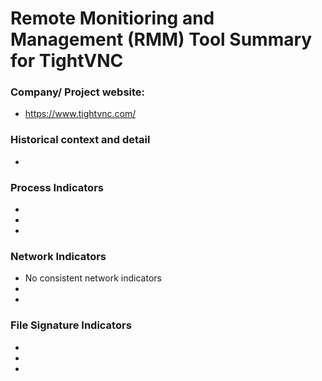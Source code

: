 # Remote Monitioring and Management (RMM) Tool Summary for TightVNC

### Company/ Project website:
- https://www.tightvnc.com/

### Historical context and detail
- 

### Process Indicators
- 
- 
- 

### Network Indicators
- No consistent network indicators
- 
-

### File Signature Indicators
- 
-
-
